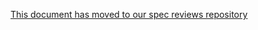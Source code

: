[This document has moved to our spec reviews repository](https://github.com/w3ctag/spec-reviews/blob/master/2014/10/eme.md)

